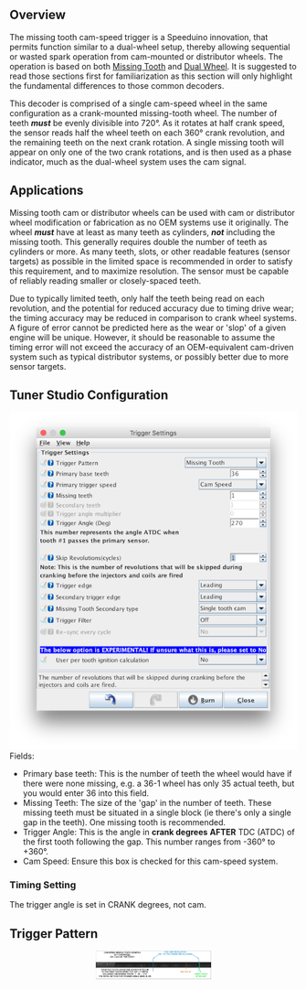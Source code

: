 Overview
--------

The missing tooth cam-speed trigger is a Speeduino innovation, that permits function similar to a dual-wheel setup, thereby allowing sequential or wasted spark operation from cam-mounted or distributor wheels. The operation is based on both [Missing Tooth](Missing_Tooth "wikilink") and [Dual Wheel](Dual_Wheel "wikilink"). It is suggested to read those sections first for familiarization as this section will only highlight the fundamental differences to those common decoders.

This decoder is comprised of a single cam-speed wheel in the same configuration as a crank-mounted missing-tooth wheel. The number of teeth ***must*** be evenly divisible into 720°. As it rotates at half crank speed, the sensor reads half the wheel teeth on each 360° crank revolution, and the remaining teeth on the next crank rotation. A single missing tooth will appear on only one of the two crank rotations, and is then used as a phase indicator, much as the dual-wheel system uses the cam signal.

Applications
------------

Missing tooth cam or distributor wheels can be used with cam or distributor wheel modification or fabrication as no OEM systems use it originally. The wheel ***must*** have at least as many teeth as cylinders, ***not*** including the missing tooth. This generally requires double the number of teeth as cylinders or more. As many teeth, slots, or other readable features (sensor targets) as possible in the limited space is recommended in order to satisfy this requirement, and to maximize resolution. The sensor must be capable of reliably reading smaller or closely-spaced teeth.

Due to typically limited teeth, only half the teeth being read on each revolution, and the potential for reduced accuracy due to timing drive wear; the timing accuracy may be reduced in comparison to crank wheel systems. A figure of error cannot be predicted here as the wear or 'slop' of a given engine will be unique. However, it should be reasonable to assume the timing error will not exceed the accuracy of an OEM-equivalent cam-driven system such as typical distributor systems, or possibly better due to more sensor targets.

Tuner Studio Configuration
--------------------------

<center>
<img src="https://raw.githubusercontent.com/speeduino/wiki/master/decoders/missingtooth_cam_triggerconfig.png" />

</center>
Fields:

-   Primary base teeth: This is the number of teeth the wheel would have if there were none missing, e.g. a 36-1 wheel has only 35 actual teeth, but you would enter 36 into this field.
-   Missing Teeth: The size of the 'gap' in the number of teeth. These missing teeth must be situated in a single block (ie there's only a single gap in the teeth). One missing tooth is recommended.
-   Trigger Angle: This is the angle in **crank degrees** **AFTER** TDC (ATDC) of the first tooth following the gap. This number ranges from -360° to +360°.
-   Cam Speed: Ensure this box is checked for this cam-speed system.

### Timing Setting

The trigger angle is set in CRANK degrees, not cam.

Trigger Pattern
---------------

<center>
<img src="https://raw.githubusercontent.com/speeduino/wiki/master/decoders/missingtooth_cam_trace.jpg" Fig. 3 Table areas width="40%" />

</center>
